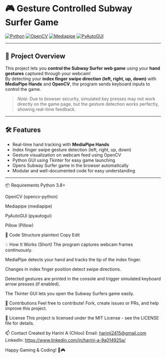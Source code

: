 # 🎮 Gesture Controlled Subway Surfer Game

[![Python](https://img.shields.io/badge/Python-3.10-blue?logo=python&logoColor=white)](https://www.python.org/)
[![OpenCV](https://img.shields.io/badge/OpenCV-4.5+-green?logo=opencv&logoColor=white)](https://opencv.org/)
[![Mediapipe](https://img.shields.io/badge/Mediapipe-0.8.10-blueviolet)](https://google.github.io/mediapipe/)
[![PyAutoGUI](https://img.shields.io/badge/PyAutoGUI-0.9.53-orange)](https://pyautogui.readthedocs.io/en/latest/)


---

## 🚀 Project Overview

This project lets you **control the Subway Surfer web game** using your **hand gestures** captured through your webcam!  
By detecting your **index finger swipe direction (left, right, up, down)** with **MediaPipe Hands** and **OpenCV**, the program sends keyboard inputs to control the game.

> *Note:* Due to browser security, simulated key presses may not work directly on the game page, but the gesture detection works perfectly, showing real-time feedback.

---

## 🛠️ Features

- Real-time hand tracking with **MediaPipe Hands**  
- Index finger swipe gesture detection (left, right, up, down)  
- Gesture visualization on webcam feed using OpenCV  
- Python GUI using Tkinter for easy game launching  
- Opens Subway Surfer game in the browser automatically  
- Modular and well-documented code for easy understanding

---
📦 Requirements
Python 3.8+

OpenCV (opencv-python)

Mediapipe (mediapipe)

PyAutoGUI (pyautogui)

Pillow (Pillow)

🧩 Code Structure
plaintext
Copy
Edit

💡 How It Works (Short)
The program captures webcam frames continuously.

MediaPipe detects your hand and tracks the tip of the index finger.

Changes in index finger position detect swipe directions.

Detected gestures are printed in the console and trigger simulated keyboard arrow presses (if enabled).

The Tkinter GUI lets you open the Subway Surfers game easily.

🤝 Contributions
Feel free to contribute! Fork, create issues or PRs, and help improve this project.

📄 License
This project is licensed under the MIT License - see the LICENSE file for details.

📫 Contact
Created by Harini A (Chloo)
Email: harinii2415@gmail.com
LinkedIn: https://www.linkedin.com/in/harini-a-9a014925a/

Happy Gaming & Coding! 🚀🎮





   
